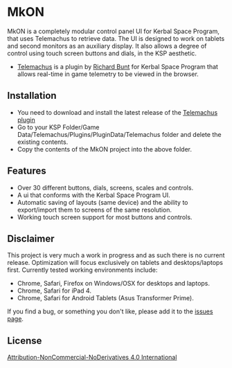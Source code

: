 # MkON

MkON is a completely modular control panel UI for Kerbal Space Program, that uses Telemachus to retrieve data. The UI is designed to work on tablets and second monitors as an auxiliary display. It also allows a degree of control using touch screen buttons and dials, in the KSP aesthetic.

* [Telemachus](http://forum.kerbalspaceprogram.com/threads/24594-0-23-Telemachus-%E2%80%93-Telemetry-and-Flight-Control-in-the-Web-Browser-(2014-1-11)) is a plugin by [Richard Bunt](https://github.com/richardbunt) for Kerbal Space Program that allows real-time in game telemetry to be viewed in the browser.

## Installation

- You need to download and install the latest release of the [Telemachus plugin](https://github.com/richardbunt/Telemachus/releases)
- Go to your KSP Folder/Game Data/Telemachus/Plugins/PluginData/Telemachus folder and delete the existing contents.
- Copy the contents of the MkON project into the above folder.

## Features

- Over 30 different buttons, dials, screens, scales and controls.
- A ui that conforms with the Kerbal Space Program UI.
- Automatic saving of layouts (same device) and the ability to export/import them to screens of the same resolution.
- Working touch screen support for most buttons and controls.

## Disclaimer

This project is very much a work in progress and as such there is no current release. Optimization will focus exclusively on tablets and desktops/laptops first. Currently tested working environments include:

- Chrome, Safari, Firefox on Windows/OSX for desktops and laptops.
- Chrome, Safari for iPad 4.
- Chrome, Safari for Android Tablets (Asus Transformer Prime).

If you find a bug, or something you don't like, please add it to the [issues page](https://github.com/chrisnic/mkon/issues).

## License

[Attribution-NonCommercial-NoDerivatives 4.0 International](http://creativecommons.org/licenses/by-nc-nd/4.0/)
